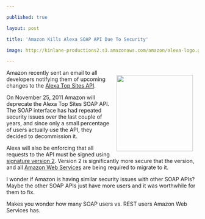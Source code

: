 ---
published: true
layout: post
title: 'Amazon Kills Alexa SOAP API Due To Security'
image: http://kinlane-productions2.s3.amazonaws.com/amazon/alexa-logo.gif
---

<a href="https://aws.amazon.com/awis/" target="_blank"><img style="padding: 15px;" src="https://kinlane-productions2.s3.amazonaws.com/amazon/alexa-logo.gif" alt="" width="200" align="right" /></a>Amazon recently sent an email to all developers notifying them of upcoming changes to the <a title="Alexa Top Sites API" href="http://docs.amazonwebservices.com/AlexaTopSites/latest/">Alexa Top Sites API</a>.<p>
On November 25, 2011 Amazon will deprecate the Alexa Top Sites SOAP API. The SOAP interface has had repeated security issues over the last couple of years, and since only a small percentage of users actually use the API, they decided to decommission it.<p>
Alexa will also be enforcing that all requests to the API must be signed using <a title="signature version 2" href="http://docs.amazonwebservices.com/AlexaTopSites/latest/CalculatingSignatures.html">signature version 2</a>.  Version 2 is significantly more secure that the version, and all <a title="Amazon Web Services" href="https://aws.amazon.com/">Amazon Web Services</a> are being required to migrate to it.<p>
I wonder if Amazon is having similar security issues with other SOAP APIs?   Maybe the other SOAP APIs just have more users and it was worthwhile for them to fix.<p>
Makes you wonder how many SOAP users vs. REST users Amazon Web Services has.


